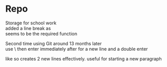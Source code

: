 # Repo
Storage for school work\
added a line break as\
seems to be the required function

Second time using Git around 13 months later\
use \ then enter immediately after for a new line and a double enter 

like so creates 2 new lines effectively. useful for starting a new paragraph
